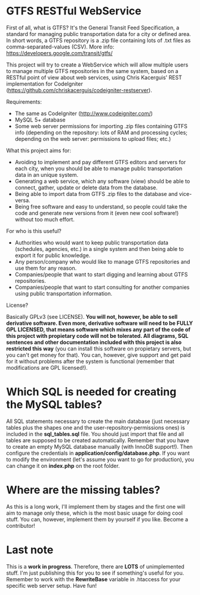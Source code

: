 GTFS RESTful WebService
=======================

First of all, what is GTFS? It's the General Transit Feed Specification, a standard for managing public transportation data for a city or defined area. In short words, a GTFS repository is a .zip file containing lots of .txt files as comma-separated-values (CSV). More info: https://developers.google.com/transit/gtfs/

This project will try to create a WebService which will allow multiple users to manage multiple GTFS repositories in the same system, based on a RESTful point of view about web services, using Chris Kacerguis' REST implementation for CodeIgniter (https://github.com/chriskacerguis/codeigniter-restserver).

Requirements:
- The same as CodeIgniter (http://www.codeigniter.com/)
- MySQL 5+ database
- Some web server permissions for importing .zip files containing GTFS info (depending on the repository: lots of RAM and processing cycles; depending on the web server: permissions to upload files; etc.)

What this project aims for:
- Avoiding to implement and pay different GTFS editors and servers for each city, when you should be able to manage public transportation data in an unique system.
- Generating a web service, which any software (view) should be able to connect, gather, update or delete data from the database.
- Being able to import data from GTFS .zip files to the database and vice-versa.
- Being free software and easy to understand, so people could take the code and generate new versions from it (even new cool software!) without too much effort.

For who is this useful?
- Authorities who would want to keep public transportation data (schedules, agencies, etc.) in a single system and then being able to export it for public knowledge.
- Any person/company who would like to manage GTFS repositories and use them for any reason.
- Companies/people that want to start digging and learning about GTFS repositories.
- Companies/people that want to start consulting for another companies using public transportation information.

License?

Basically GPLv3 (see LICENSE). **You will not, however, be able to sell derivative software. Even more, derivative software will need to be FULLY GPL LICENSED, that means software which mixes any part of the code of this project with propietary code will not be tolerated. All diagrams, SQL sentences and other documentation included with this project is also restricted this way** (you can install this software on propietary servers, but you can't get money for that). You can, however, give support and get paid for it without problems after the system is functional (remember that modifications are GPL licensed!).


Which SQL is needed for creating the MySQL tables?
==================================================

All SQL statements necessary to create the main database (just necessary tables plus the shapes one and the user-repository-permissions ones) is included in the **sql_tables.sql** file. You should just import that file and all tables are supposed to be created automatically.
Remember that you have to create an empty MySQL database manually (with InnoDB support!). Then configure the credentials in **application/config/database.php**. If you want to modify the environment (let's assume you want to go for production), you can change it on **index.php** on the root folder.

Where are the missing tables?
=============================
As this is a long work, I'll implement them by stages and the first one will aim to manage only these, which is the most basic usage for doing cool stuff.
You can, however, implement them by yourself if you like. Become a contributor!


Last note
=========

This is a **work in progress**. Therefore, there are **LOTS** of unimplemented stuff. I'm just publishing this for you to see if something's useful for you.
Remember to work with the **RewriteBase** variable in .htaccess for your specific web server setup.
Have fun!
